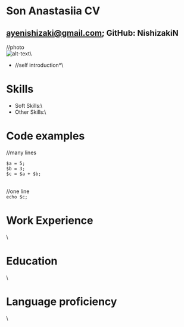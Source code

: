 # Son Anastasiia CV
## ayenishizaki@gmail.com; GitHub: NishizakiN

//photo\
![alt-text](address 'name')\

* //self introduction*\


# Skills
* Soft Skills:\
* Other Skills:\


# Code examples
//many lines
```
$a = 5;
$b = 3;
$c = $a + $b;
```
\
//one line\
`echo $c;`

# Work Experience
\

# Education

\
# Language proficiency
\
